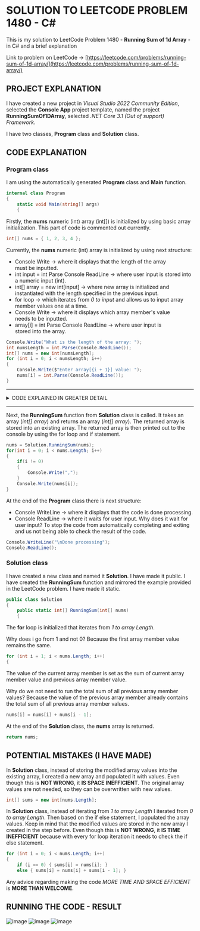 # SOLUTION TO LEETCODE PROBLEM 1480 - C#

This is my solution to LeetCode Problem 1480 - **Running Sum of 1d Array** - in C# and a brief explanation

Link to problem on LeetCode -> [https://leetcode.com/problems/running-sum-of-1d-array/](https://leetcode.com/problems/running-sum-of-1d-array/)

## PROJECT EXPLANATION

I have created a new project in _Visual Studio 2022 Community Edition_, selected the **Console App** project template, named the project **RunningSumOf1DArray**, selected _.NET Core 3.1 (Out of support) Framework_.

I have two classes, **Program** class and **Solution** class.

## CODE EXPLANATION

### Program class 

I am using the automatically generated **Program** class and **Main** function.

```cs
internal class Program
{
    static void Main(string[] args)
    {
```

Firstly, the **nums** numeric (int) array (int[]) is initialized by using basic array initialization. This part of code is commented out currently.

```cs
int[] nums = { 1, 2, 3, 4 };
```

Currently, the **nums** numeric (int) array is initialized by using next structure:

- Console Write -> where it displays that the length of the array must be inputted.
- int input = int Parse Console ReadLine -> where user input is stored into a numeric input (int).
- int[] array = new int[input] -> where new array is initialized and instantiated with the length specified in the previous input.
- for loop -> which iterates from _0 to input_ and allows us to input array member values one at a time.
- Console Write -> where it displays which array member's value needs to be inputted.
- array[i] = int Parse Console ReadLine -> where user input is stored into the array.

```cs
Console.Write("What is the length of the array: ");
int numsLength = int.Parse(Console.ReadLine());
int[] nums = new int[numsLength];
for (int i = 0; i < numsLength; i++)
{
    Console.Write($"Enter array[{i + 1}] value: ");
    nums[i] = int.Parse(Console.ReadLine());
}
```

---

<details>
<summary>CODE EXPLAINED IN GREATER DETAIL</summary><br>
- When initializing an array and at once filling it with values, notice that array Length does not need to be specified. This is because the Length of the array is implied by the number of values provided. Also, array does not need to be specifically instantiated (new int[input]). This is because instantiation is implied.<br><br>
- When initializing an array first before filling it with values, array Length needs to be specified and array needs to be specifically instantiated (new int[input]).<br><br>
- Console.ReadLine always takes user input in a text format (string) . To convert the text input (string) into a numeric input (int) -> int Parse needs to be used.<br><br>
- Array members can be accessed by using array[i].<br>
</details>

---

Next, the **RunningSum** function from **Solution** class is called. It takes an array (_int[] array_) and returns an array (_int[] array_). The returned array is stored into an existing array. The returned array is then printed out to the console by using the for loop and if statement.

```cs
nums = Solution.RunningSum(nums);
for(int i = 0; i < nums.Length; i++)
{
    if(i != 0)
    {
        Console.Write(",");
    }
    Console.Write(nums[i]);
}
```

At the end of the **Program** class there is next structure:

- Console WriteLine -> where it displays that the code is done processing.
- Console ReadLine -> where it waits for user input. Why does it wait for user input? To stop the code from automatically completing and exiting and us not being able to check the result of the code.

```cs
Console.WriteLine("\nDone processing");
Console.ReadLine();
```

### Solution class 

I have created a new class and named it **Solution**. I have made it public. I have created the **RunningSum** function and mirrored the example provided in the LeetCode problem. I have made it static.

```cs
public class Solution
{
    public static int[] RunningSum(int[] nums)
    {
```

The **for** loop is initialized that iterates from _1 to array Length_.

Why does i go from 1 and not 0? Because the first array member value remains the same.

```cs
for (int i = 1; i < nums.Length; i++)
{
```

The value of the current array member is set as the sum of current array member value and previous array member value.

Why do we not need to run the total sum of all previous array member values? Because the value of the previous array member already contains the total sum of all previous array member values.

```cs
nums[i] = nums[i] + nums[i - 1];
```

At the end of the **Solution** class, the **nums** array is returned.

```cs
return nums;
```

## POTENTIAL MISTAKES (I HAVE MADE)

In **Solution** class, instead of storing the modified array values into the existing array, I created a new array and populated it with values. Even though this is **NOT WRONG**, it **IS SPACE INEFFICIENT**. The original array values are not needed, so they can be overwritten with new values.

```cs
int[] sums = new int[nums.Length];
```

In **Solution** class, instead of iterating from _1 to array Length_ I iterated from _0 to array Length_. Then based on the if else statement, I populated the array values. Keep in mind that the modified values are stored in the new array I created in the step before. Even though this is **NOT WRONG**, it **IS TIME INEFFICIENT** because with every for loop iteration it needs to check the if else statement.

```cs
for (int i = 0; i < nums.Length; i++)
{
    if (i == 0) { sums[i] = nums[i]; }
    else { sums[i] = nums[i] + sums[i - 1]; }
```
Any advice regarding making the code _MORE TIME AND SPACE EFFICIENT_ is **MORE THAN WELCOME**.

## RUNNING THE CODE - RESULT

![image](https://github.com/jerkdavi/LeetCode-Problem-1480-Solution-CSharp/assets/75536158/6ea62122-f6c8-43e9-8b9b-99982cc79789) ![image](https://github.com/jerkdavi/LeetCode-Problem-1480-Solution-CSharp/assets/75536158/8379897d-fa89-43ba-b50e-2825047b76a6) ![image](https://github.com/jerkdavi/LeetCode-Problem-1480-Solution-CSharp/assets/75536158/182345d8-b101-493b-91cd-591a9484280c)
